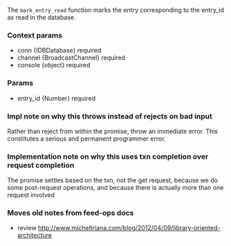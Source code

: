 The `mark_entry_read` function marks the entry corresponding to the entry_id as read in the database.

### Context params
* conn {IDBDatabase} required
* channel {BroadcastChannel} required
* console {object} required

### Params
* entry_id {Number} required

### Impl note on why this throws instead of rejects on bad input
Rather than reject from within the promise, throw an immediate error. This constitutes a serious and permanent programmer error.

### Implementation note on why this uses txn completion over request completion
The promise settles based on the txn, not the get request, because we do some post-request operations, and because there is actually more than one request involved

### Moves old notes from feed-ops docs
* review http://www.micheltriana.com/blog/2012/04/09/library-oriented-architecture
